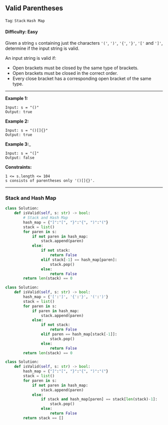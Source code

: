 ## Valid Parentheses

```Tag```: ```Stack``` ```Hash Map```

#### Difficulty: Easy

Given a string ```s``` containing just the characters ```'('```, ```')'```, ```'{'```, ```'}'```, ```'['``` and ```']'```, determine if the input string is valid.

An input string is valid if:

- Open brackets must be closed by the same type of brackets.
- Open brackets must be closed in the correct order.
- Every close bracket has a corresponding open bracket of the same type.
 
---

__Example 1:__

```
Input: s = "()"
Output: true
```

__Example 2:__

```
Input: s = "()[]{}"
Output: true
```

__Example 3:___

```
Input: s = "(]"
Output: false
```

__Constraints:__

```
1 <= s.length <= 104
s consists of parentheses only '()[]{}'.
```

---

### Stack and Hash Map

```Python
class Solution:
    def isValid(self, s: str) -> bool:
        # Stack and Hash Map
        hash_map = {"]":"[", "}":"{", ")":"("}
        stack = list()
        for paren in s:
            if not paren in hash_map:
                stack.append(paren)
            else:
                if not stack:
                    return False
                elif stack[-1] == hash_map[paren]:
                    stack.pop()
                else:
                    return False
        return len(stack) == 0
```

```Python
class Solution:
    def isValid(self, s: str) -> bool:
        hash_map = {'[':']', '{':'}', '(':')'}
        stack = list()
        for paren in s:
            if paren in hash_map:
                stack.append(paren)
            else:
                if not stack:
                    return False
                elif paren == hash_map[stack[-1]]:
                    stack.pop()
                else:
                    return False
        return len(stack) == 0
```

```Python
class Solution:
    def isValid(self, s: str) -> bool:
        hash_map = {"]":"[", "}":"{", ")":"("}
        stack = list()
        for paren in s:
            if not paren in hash_map:
                stack.append(paren)
            else:
                if stack and hash_map[paren] == stack[len(stack)-1]:
                    stack.pop()
                else:
                    return False
        return stack == []
```

